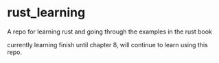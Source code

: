# rust_learning

A repo for learning rust and going through the examples in the rust book

currently learning finish until chapter 8, will continue to learn using this repo.
